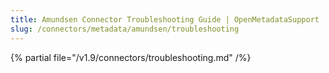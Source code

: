 ```yaml
---
title: Amundsen Connector Troubleshooting Guide | OpenMetadataSupport
slug: /connectors/metadata/amundsen/troubleshooting
---
```


{% partial file="/v1.9/connectors/troubleshooting.md" /%}
